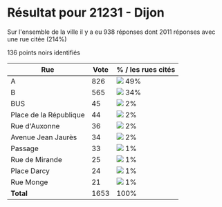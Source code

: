 # Résultat pour 21231 - Dijon

Sur l'ensemble de la ville il y a eu 938 réponses dont 2011 réponses avec une rue citée (214%)

136 points noirs identifiés

| Rue | Vote | % / les rues cités|
|-----|------|-------------------|
| A | 826 | <img src="../../img/bar_49.gif" />&nbsp;49%|
| B | 565 | <img src="../../img/bar_34.gif" />&nbsp;34%|
| BUS | 45 | <img src="../../img/bar_2.gif" />&nbsp;2%|
| Place de la République | 44 | <img src="../../img/bar_2.gif" />&nbsp;2%|
| Rue d'Auxonne | 36 | <img src="../../img/bar_2.gif" />&nbsp;2%|
| Avenue Jean Jaurès | 34 | <img src="../../img/bar_2.gif" />&nbsp;2%|
| Passage | 33 | <img src="../../img/bar_1.gif" />&nbsp;1%|
| Rue de Mirande | 25 | <img src="../../img/bar_1.gif" />&nbsp;1%|
| Place Darcy | 24 | <img src="../../img/bar_1.gif" />&nbsp;1%|
| Rue Monge | 21 | <img src="../../img/bar_1.gif" />&nbsp;1%|
| **Total** | 1653 | 100%|

